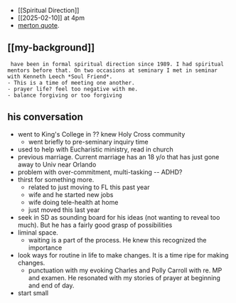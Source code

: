- [[Spiritual Direction]] 
- [[2025-02-10]] at 4pm
- [merton quote](https://onbeing.org/blog/thomas-mertons-prayer-that-anyone-can-pray/#:~:text=%E2%80%9CMy%20Lord%20God%2C%20I%20have,I%20am%20actually%20doing%20so).
## [[my-background]]
	 have been in formal spiritual direction since 1989. I had spiritual mentors before that. On two occasions at seminary I met in seminar with Kenneth Leech *Soul Friend*.
	- This is a time of meeting one another.
	- prayer life? feel too negative with me. 
	- balance forgiving or too forgiving
## his conversation
- went to King's College in ?? knew Holy Cross community
	- went briefly to pre-seminary inquiry time
- used to help with Eucharistic ministry, read in church
- previous marriage. Current marriage has an 18 y/o that has just gone away to Univ near Orlando
- problem with over-commitment, multi-tasking -- ADHD?
- thirst for something more.
	- related to just moving to FL this past year
	- wife and he started new jobs
	- wife doing tele-health at home
	- just moved this last year
- seek in SD as sounding board for his ideas (not wanting to reveal too much). But he has a fairly good grasp of possibilities
- liminal space.
	- waiting is a part of the process. He knew this recognized the importance
- look ways for routine in life to make changes. It is a time ripe for making changes.
	- punctuation with my evoking Charles and Polly Carroll with re. MP and examen. He resonated with my stories of prayer at beginning and end of day.
- start small
